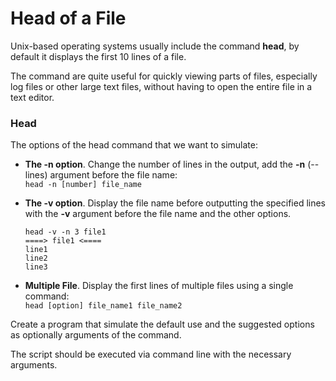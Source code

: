 # Head of a File

Unix-based operating systems usually include the command **head**, 
by default it displays the first 10 lines of a file.

The command are quite useful for quickly viewing parts of files, 
especially log files or other large text files, without having to open the entire file in a text editor.

### Head
The options of the head command that we want to simulate:

- **The -n option**. Change the number of lines in the output, add the **-n** (--lines) argument before the file name:   
  `head -n [number] file_name`


- **The -v option**. Display the file name before outputting the specified lines with the **-v** argument 
  before the file name and the other options.  

    `head -v -n 3 file1`     
    `====> file1 <====`      
    `line1`  
    `line2`  
    `line3`


- **Multiple File**. Display the first lines of multiple files using a single command:  
  `head [option] file_name1 file_name2`

Create a program that simulate the default use and 
the suggested options as optionally arguments of the command.   

The script should be executed via command line with the necessary arguments.
